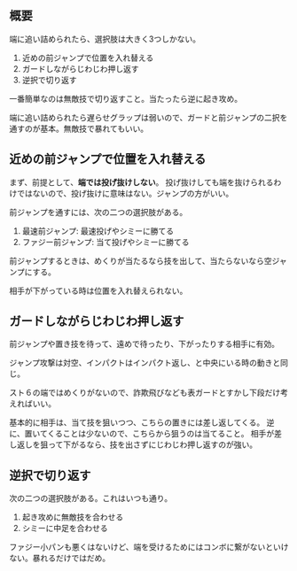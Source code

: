 ## 概要

端に追い詰められたら、選択肢は大きく3つしかない。

1. 近めの前ジャンプで位置を入れ替える
2. ガードしながらじわじわ押し返す
3. 逆択で切り返す

一番簡単なのは無敵技で切り返すこと。当たったら逆に起き攻め。

端に追い詰められたら遅らせグラップは弱いので、ガードと前ジャンプの二択を通すのが基本。無敵技で暴れてもいい。

## 近めの前ジャンプで位置を入れ替える

まず、前提として、**端では投げ抜けしない**。
投げ抜けしても端を抜けられるわけではないので、投げ抜けに意味はない。ジャンプの方がいい。

前ジャンプを通すには、次の二つの選択肢がある。

1. 最速前ジャンプ: 最速投げやシミーに勝てる
2. ファジー前ジャンプ: 当て投げやシミーに勝てる

前ジャンプするときは、めくりが当たるなら技を出して、当たらないなら空ジャンプにする。

相手が下がっている時は位置を入れ替えられない。

## ガードしながらじわじわ押し返す

前ジャンプや置き技を待って、遠めで待ったり、下がったりする相手に有効。

ジャンプ攻撃は対空、インパクトはインパクト返し、と中央にいる時の動きと同じ。

スト６の端ではめくりがないので、詐欺飛びなども表ガードとすかし下段だけ考えればいい。

基本的に相手は、当て技を狙いつつ、こちらの置きには差し返してくる。
逆に、置いてくることは少ないので、こちらから狙うのは当てること。
相手が差し返しを狙って下がるなら、技を出さずにじわじわ押し返すのが強い。

## 逆択で切り返す

次の二つの選択肢がある。これはいつも通り。

1. 起き攻めに無敵技を合わせる
2. シミーに中足を合わせる

ファジー小パンも悪くはないけど、端を受けるためにはコンボに繋がないといけない。暴れるだけではだめ。

